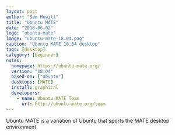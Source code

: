 ```yaml
---
layout: post
author: "Sam Hewitt"
title: "Ubuntu MATE"
date: "2018-06-02"
logo: "ubuntu-mate"
image: "ubuntu-mate-18.04.png"
caption: "Ubuntu MATE 18.04 desktop"
tags: [desktop]
category: [beginner]
notes:
  homepage: https://ubuntu-mate.org/
  version: "18.04"
  based-on: ["Ubuntu"]
  desktops: [MATE]
  install: graphical
  developers:
    - name: Ubuntu MATE Team
      url: http://ubuntu-mate.org/team
---
```


Ubuntu MATE is a variation of Ubuntu that sports the MATE desktop environment.